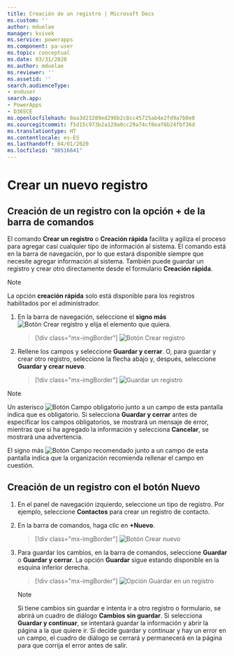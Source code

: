 ```yaml
---
title: Creación de un registro | Microsoft Docs
ms.custom: ''
author: mduelae
manager: kvivek
ms.service: powerapps
ms.component: pa-user
ms.topic: conceptual
ms.date: 03/31/2020
ms.author: mduelae
ms.reviewer: ''
ms.assetid: ''
search.audienceType:
- enduser
search.app:
- PowerApps
- D365CE
ms.openlocfilehash: 0aa3d23289ed296b2c8cc45725ab4e2fd9a7b0e0
ms.sourcegitcommit: f5d15c973b2a129a0cc29a74cf8eaf6b24fbf36d
ms.translationtype: HT
ms.contentlocale: es-ES
ms.lasthandoff: 04/01/2020
ms.locfileid: "80516641"
---
```

# <a name="create-a-new-record"></a>Crear un nuevo registro

## <a name="create-a-new-record-using-the--option-on-the-command-bar"></a>Creación de un registro con la opción + de la barra de comandos

El comando **Crear un registro** o **Creación rápida** facilita y agiliza el proceso para agregar casi cualquier tipo de información al sistema. El comando está en la barra de navegación, por lo que estará disponible siempre que necesite agregar información al sistema. También puede guardar un registro y crear otro directamente desde el formulario **Creación rápida**.

> [!NOTE]
> La opción **creación rápida** solo está disponible para los registros habilitados por el administrador.
    
1. En la barra de navegación, seleccione el **signo más** ![Botón Crear registro](media/create-record-button.png "Botón Crear registro") y elija el elemento que quiera.  

    > [!div class="mx-imgBorder"] 
    > ![Botón Crear registro](media/newrecord1.png "Botón Crear registro")
  
2.  Rellene los campos y seleccione **Guardar y cerrar**. O, para guardar y crear otro registro, seleccione la flecha abajo y, después, seleccione **Guardar y crear nuevo**.

     > [!div class="mx-imgBorder"] 
     > ![Guardar un registro](media/quick_create.png "Guardar un registro")
  
> [!NOTE]
> Un asterisco ![Botón Campo obligatorio](media/required-field-button.png "Botón Campo obligatorio") junto a un campo de esta pantalla indica que es obligatorio. Si selecciona **Guardar y cerrar** antes de especificar los campos obligatorios, se mostrará un mensaje de error, mientras que si ha agregado la información y selecciona **Cancelar**, se mostrará una advertencia.
>   
> El signo más ![Botón Campo recomendado](media/recommended-field-button.png "Botón Campo recomendado") junto a un campo de esta pantalla indica que la organización recomienda rellenar el campo en cuestión.  


## <a name="create-a-new-record-using-the-new-button"></a>Creación de un registro con el botón Nuevo 

1. En el panel de navegación izquierdo, seleccione un tipo de registro. Por ejemplo, seleccione **Contactos** para crear un registro de contacto.
2. En la barra de comandos, haga clic en **+Nuevo**.

    > [!div class="mx-imgBorder"] 
    > ![Botón Crear nuevo](media/newrecord2.png "Botón Crear nuevo")
  
3. Para guardar los cambios, en la barra de comandos, seleccione **Guardar** o **Guardar y cerrar**. La opción **Guardar** sigue estando disponible en la esquina inferior derecha.

    > [!div class="mx-imgBorder"] 
    > ![Opción Guardar en un registro](media/saveoptionalwaysvisible.png "Opción Guardar en un registro")

   > [!NOTE]
   > Si tiene cambios sin guardar e intenta ir a otro registro o formulario, se abrirá un cuadro de diálogo **Cambios sin guardar**. Si selecciona **Guardar y continuar**, se intentará guardar la información y abrir la página a la que quiere ir. Si decide guardar y continuar y hay un error en un campo, el cuadro de diálogo se cerrará y permanecerá en la página para que corrija el error antes de salir.

 


